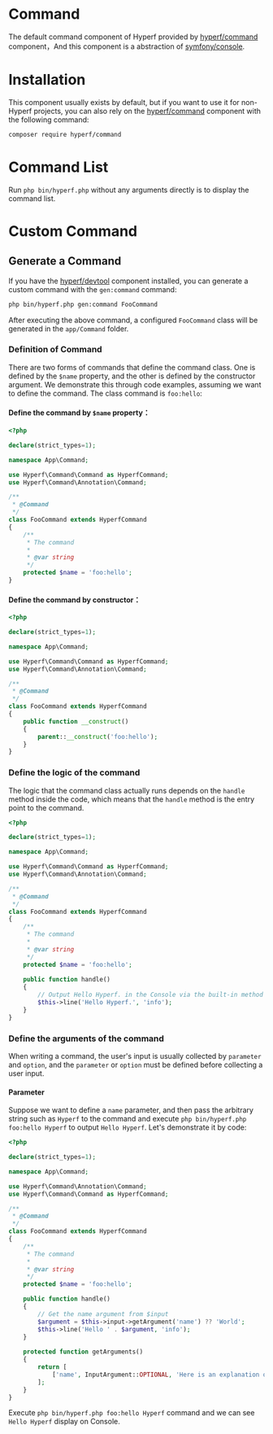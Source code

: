 # Command

The default command component of Hyperf provided by [hyperf/command](https://github.com/hyperf-cloud/command) component，And this component is a abstraction of [symfony/console](https://github.com/symfony/console).

# Installation

This component usually exists by default, but if you want to use it for non-Hyperf projects, you can also rely on the [hyperf/command](https://github.com/hyperf-cloud/command) component with the following command:

```bash
composer require hyperf/command
```

# Command List

Run `php bin/hyperf.php` without any arguments directly is to display the command list.

# Custom Command

## Generate a Command

If you have the [hyperf/devtool](https://github.com/hyperf-cloud/devtool) component installed, you can generate a custom command with the `gen:command` command:

```bash
php bin/hyperf.php gen:command FooCommand
```
After executing the above command, a configured `FooCommand` class will be generated in the `app/Command` folder.

### Definition of Command

There are two forms of commands that define the command class. One is defined by the `$name` property, and the other is defined by the constructor argument. We demonstrate this through code examples, assuming we want to define the command. The class command is `foo:hello`:

#### Define the command by `$name` property：

```php
<?php

declare(strict_types=1);

namespace App\Command;

use Hyperf\Command\Command as HyperfCommand;
use Hyperf\Command\Annotation\Command;

/**
 * @Command
 */
class FooCommand extends HyperfCommand
{
    /**
     * The command
     *
     * @var string
     */
    protected $name = 'foo:hello';
}
```

#### Define the command by constructor：

```php
<?php

declare(strict_types=1);

namespace App\Command;

use Hyperf\Command\Command as HyperfCommand;
use Hyperf\Command\Annotation\Command;

/**
 * @Command
 */
class FooCommand extends HyperfCommand
{
    public function __construct()
    {
        parent::__construct('foo:hello');    
    }
}
```

### Define the logic of the command

The logic that the command class actually runs depends on the `handle` method inside the code, which means that the `handle` method is the entry point to the command.

```php
<?php

declare(strict_types=1);

namespace App\Command;

use Hyperf\Command\Command as HyperfCommand;
use Hyperf\Command\Annotation\Command;

/**
 * @Command
 */
class FooCommand extends HyperfCommand
{
    /**
     * The command
     *
     * @var string
     */
    protected $name = 'foo:hello';
    
    public function handle()
    {
        // Output Hello Hyperf. in the Console via the built-in method line()
        $this->line('Hello Hyperf.', 'info');
    }
}
```

### Define the arguments of the command

When writing a command, the user's input is usually collected by `parameter` and `option`, and the `parameter` or `option` must be defined before collecting a user input.

#### Parameter

Suppose we want to define a `name` parameter, and then pass the arbitrary string such as `Hyperf` to the command and execute `php bin/hyperf.php foo:hello Hyperf` to output `Hello Hyperf`. Let's demonstrate it by code:

```php
<?php

declare(strict_types=1);

namespace App\Command;

use Hyperf\Command\Annotation\Command;
use Hyperf\Command\Command as HyperfCommand;

/**
 * @Command
 */
class FooCommand extends HyperfCommand
{
    /**
     * The command
     *
     * @var string
     */
    protected $name = 'foo:hello';

    public function handle()
    {
        // Get the name argument from $input
        $argument = $this->input->getArgument('name') ?? 'World';
        $this->line('Hello ' . $argument, 'info');
    }
    
    protected function getArguments()
    {
        return [
            ['name', InputArgument::OPTIONAL, 'Here is an explanation of this parameter']
        ];
    }
}
``` 

Execute `php bin/hyperf.php foo:hello Hyperf` command and we can see `Hello Hyperf` display on Console.

